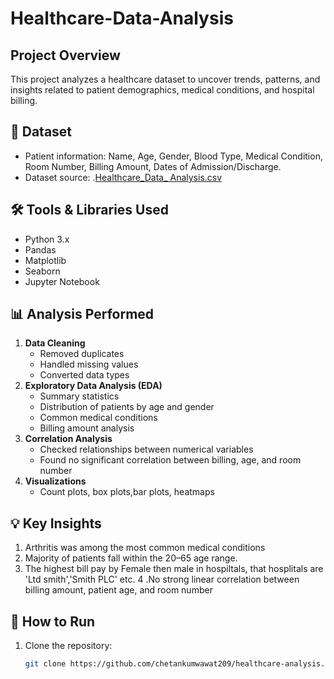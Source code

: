 # Healthcare-Data-Analysis

## Project Overview
This project analyzes a healthcare dataset to uncover trends, patterns, and insights related to patient demographics, medical conditions, and hospital billing.

## 📂 Dataset
- Patient information: Name, Age, Gender, Blood Type, Medical Condition, Room Number, Billing Amount, Dates of Admission/Discharge.
- Dataset source: .[Healthcare_Data_ Analysis.csv](https://github.com/user-attachments/files/21703774/Healthcare_Data_.Analysis.csv)


## 🛠 Tools & Libraries Used
- Python 3.x
- Pandas
- Matplotlib
- Seaborn
- Jupyter Notebook

## 📊 Analysis Performed
1. **Data Cleaning**
   - Removed duplicates
   - Handled missing values
   - Converted data types
2. **Exploratory Data Analysis (EDA)**
   - Summary statistics
   - Distribution of patients by age and gender
   - Common medical conditions
   - Billing amount analysis
3. **Correlation Analysis**
   - Checked relationships between numerical variables
   - Found no significant correlation between billing, age, and room number
4. **Visualizations**
   - Count plots, box plots,bar plots, heatmaps

## 💡 Key Insights
1. Arthritis was among the most common medical conditions
2. Majority of patients fall within the 20–65 age range.
3. The highest bill pay by Female then male in hospiltals, that hosplitals are 'Ltd smith','Smith PLC' etc.
4 .No strong linear correlation between billing amount, patient age, and room number

## 📎 How to Run
1. Clone the repository:
   ```bash
   git clone https://github.com/chetankumwawat209/healthcare-analysis.git

